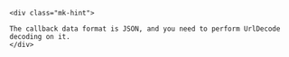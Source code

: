     <div class="mk-hint">

    The callback data format is JSON, and you need to perform UrlDecode decoding on it.
    </div>





